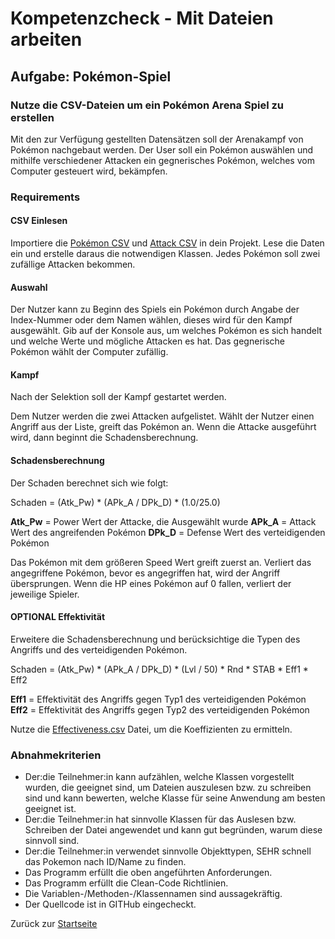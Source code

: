 # Kompetenzcheck - Mit Dateien arbeiten

## Aufgabe: Pokémon-Spiel

### Nutze die CSV-Dateien um ein Pokémon Arena Spiel zu erstellen

Mit den zur Verfügung gestellten Datensätzen soll der Arenakampf von Pokémon nachgebaut werden.
Der User soll ein Pokémon auswählen und mithilfe verschiedener Attacken ein gegnerisches Pokémon, welches vom Computer gesteuert wird, bekämpfen.

### Requirements

#### CSV Einlesen

Importiere die [Pokémon CSV](Pokemon.csv) und [Attack CSV](Attacks.csv) in dein Projekt.
Lese die Daten ein und erstelle daraus die notwendigen Klassen.
Jedes Pokémon soll zwei zufällige Attacken bekommen.

#### Auswahl

Der Nutzer kann zu Beginn des Spiels ein Pokémon durch Angabe der Index-Nummer oder dem Namen wählen, dieses wird für den Kampf ausgewählt.
Gib auf der Konsole aus, um welches Pokémon es sich handelt und welche Werte und mögliche Attacken es hat.
Das gegnerische Pokémon wählt der Computer zufällig.

#### Kampf

Nach der Selektion soll der Kampf gestartet werden.

Dem Nutzer werden die zwei Attacken aufgelistet. Wählt der Nutzer einen Angriff aus der Liste, greift das Pokémon an.
Wenn die Attacke ausgeführt wird, dann beginnt die Schadensberechnung.

#### Schadensberechnung

Der Schaden berechnet sich wie folgt:

Schaden = (Atk_Pw) * (APk_A / DPk_D) * (1.0/25.0)

**Atk_Pw** = Power Wert der Attacke, die Ausgewählt wurde
**APk_A** = Attack Wert des angreifenden Pokémon
**DPk_D** = Defense Wert des verteidigenden Pokémon

Das Pokémon mit dem größeren Speed Wert greift zuerst an. Verliert das angegriffene Pokémon, bevor es angegriffen hat, wird der Angriff übersprungen. Wenn die HP eines Pokémon auf 0 fallen, verliert der jeweilige Spieler.

#### OPTIONAL Effektivität

Erweitere die Schadensberechnung und berücksichtige die Typen des Angriffs und des verteidigenden Pokémon.

Schaden = (Atk_Pw) * (APk_A / DPk_D) * (Lvl / 50) * Rnd * STAB * Eff1 * Eff2

**Eff1** = Effektivität des Angriffs gegen Typ1 des verteidigenden Pokémon
**Eff2** = Effektivität des Angriffs gegen Typ2 des verteidigenden Pokémon

Nutze die [Effectiveness.csv](Effectiveness.csv) Datei, um die Koeffizienten zu ermitteln. 

### Abnahmekriterien

- Der:die Teilnehmer:in kann aufzählen, welche Klassen vorgestellt wurden, die geeignet sind, um Dateien auszulesen bzw. zu schreiben sind und kann bewerten, welche Klasse für seine Anwendung am besten geeignet ist.
- Der:die Teilnehmer:in hat sinnvolle Klassen für das Auslesen bzw. Schreiben der Datei angewendet und kann gut begründen, warum diese sinnvoll sind.
- Der:die Teilnehmer:in verwendet sinnvolle Objekttypen, SEHR schnell das Pokemon nach ID/Name zu finden.
- Das Programm erfüllt die oben angeführten Anforderungen.
- Das Programm erfüllt die Clean-Code Richtlinien.
- Die Variablen-/Methoden-/Klassennamen sind aussagekräftig.
- Der Quellcode ist in GITHub eingecheckt.

Zurück zur [Startseite](README.md)
